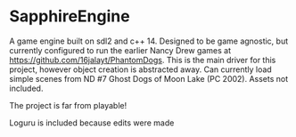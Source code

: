 # SapphireEngine
A game engine built on sdl2 and c++ 14. Designed to be game agnostic, but currently configured to run the earlier Nancy Drew games at https://github.com/16jalayt/PhantomDogs. This is the main driver for this project, however object creation is abstracted away. Can currently load simple scenes from ND #7 Ghost Dogs of Moon Lake (PC 2002). Assets not included.

The project is far from playable!

Loguru is included because edits were made
